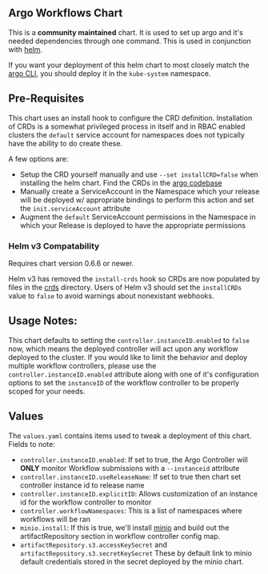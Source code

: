 ## Argo Workflows Chart

This is a **community maintained** chart. It is used to set up argo and it's needed dependencies through one command. This is used in conjunction with [helm](https://github.com/kubernetes/helm).

If you want your deployment of this helm chart to most closely match the [argo CLI](https://github.com/argoproj/argo), you should deploy it in the `kube-system` namespace.

## Pre-Requisites
This chart uses an install hook to configure the CRD definition.  Installation of CRDs is a somewhat privileged process in itself and in RBAC enabled clusters the `default` service account for namespaces does not typically have the ability to do create these.

A few options are:
- Setup the CRD yourself manually and use `--set installCRD=false` when installing the helm chart. Find the CRDs in the [argo codebase](https://raw.githubusercontent.com/argoproj/argo/master/manifests/base/crds/workflow-crd.yaml)
- Manually create a ServiceAccount in the Namespace which your release will be deployed w/ appropriate bindings to perform this action and set the `init.serviceAccount` attribute
- Augment the `default` ServiceAccount permissions in the Namespace in which your Release is deployed to have the appropriate permissions

### Helm v3 Compatability

Requires chart version 0.6.6 or newer.

Helm v3 has removed the `install-crds` hook so CRDs are now populated by files in the [crds](./crds) directory. Users of Helm v3 should set the `installCRDs` value to `false` to avoid warnings about nonexistant webhooks.

## Usage Notes:
This chart defaults to setting the `controller.instanceID.enabled` to `false` now, which means the deployed controller will act upon any workflow deployed to the cluster.  If you would like to limit the behavior and deploy multiple workflow controllers, please use the `controller.instanceID.enabled` attribute along with one of it's configuration options to set the `instanceID` of the workflow controller to be properly scoped for your needs.

## Values

The `values.yaml` contains items used to tweak a deployment of this chart.
Fields to note:
* `controller.instanceID.enabled`: If set to true, the Argo Controller will **ONLY** monitor Workflow submissions with a `--instanceid`  attribute
* `controller.instanceID.useReleaseName`: If set to true then chart set controller instance id to release name
* `controller.instanceID.explicitID`: Allows customization of an instance id for the workflow controller to monitor
* `controller.workflowNamespaces`: This is a list of namespaces where workflows will be ran
* `minio.install`: If this is true, we'll install [minio](https://github.com/kubernetes/charts/tree/master/stable/minio) and build out the artifactRepository section in workflow controller config map.
* `artifactRepository.s3.accessKeySecret` and `artifactRepository.s3.secretKeySecret` These by default link to minio default credentials stored in the secret deployed by the minio chart.

